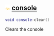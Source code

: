 ## ![shared](.gitbook/assets/shared.png) [console](home/console)



```lua
void console:clear()
```

Clears the console



